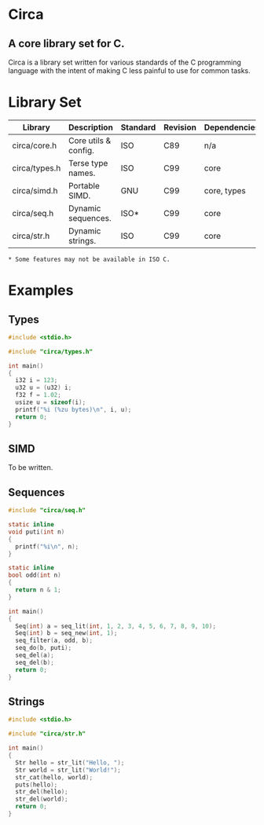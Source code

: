 # Circa
## A core library set for C.

Circa is a library set written for various standards of the C programming
language with the intent of making C less painful to use for common tasks.

# Library Set

| Library       | Description          | Standard | Revision | Dependencies |
| ------------- | ------------------   | -------- | -------- | ------------ |
| circa/core.h  | Core utils & config. | ISO      | C89      | n/a          |
| circa/types.h | Terse type names.    | ISO      | C99      | core         |
| circa/simd.h  | Portable SIMD.       | GNU      | C99      | core, types  |
| circa/seq.h   | Dynamic sequences.   | ISO*     | C99      | core         |
| circa/str.h   | Dynamic strings.     | ISO      | C99      | core         |

`* Some features may not be available in ISO C.`

# Examples

## Types

```C
#include <stdio.h>

#include "circa/types.h"

int main()
{
  i32 i = 123;
  u32 u = (u32) i;
  f32 f = 1.02;
  usize u = sizeof(i);
  printf("%i (%zu bytes)\n", i, u);
  return 0;
}
```

## SIMD

To be written.

## Sequences

```C
#include "circa/seq.h"

static inline
void puti(int n)
{
  printf("%i\n", n);
}

static inline
bool odd(int n)
{
  return n & 1;
}

int main()
{
  Seq(int) a = seq_lit(int, 1, 2, 3, 4, 5, 6, 7, 8, 9, 10);
  Seq(int) b = seq_new(int, 1);
  seq_filter(a, odd, b);
  seq_do(b, puti);
  seq_del(a);
  seq_del(b);
  return 0;
}
```

## Strings

```C
#include <stdio.h>

#include "circa/str.h"

int main()
{
  Str hello = str_lit("Hello, ");
  Str world = str_lit("World!");
  str_cat(hello, world);
  puts(hello);
  str_del(hello);
  str_del(world);
  return 0;
}
```

